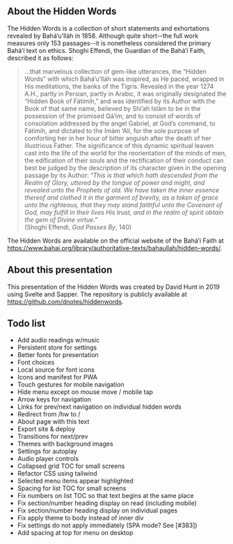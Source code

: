 ## About the Hidden Words

The Hidden Words is a collection of short statements and exhortations revealed by Bahá’u’lláh in 1858. Although quite short--the full work measures only 153 passages--it is nonetheless considered the primary Bahá’í text on ethics. Shoghi Effendi, the Guardian of the Bahá’í Faith, described it as follows:

> ...that marvelous collection of gem-like utterances, the “Hidden Words” with which Bahá’u’lláh was inspired, as He paced, wrapped in His meditations, the banks of the Tigris. Revealed in the year 1274 A.H., partly in Persian, partly in Arabic, it was originally designated the “Hidden Book of Fátimih,” and was identified by its Author with the Book of that same name, believed by Shí’ah Islám to be in the possession of the promised Qá’im, and to consist of words of consolation addressed by the angel Gabriel, at God’s command, to Fátimih, and dictated to the Imám ‘Alí, for the sole purpose of comforting her in her hour of bitter anguish after the death of her illustrious Father. The significance of this dynamic spiritual leaven cast into the life of the world for the reorientation of the minds of men, the edification of their souls and the rectification of their conduct can best be judged by the description of its character given in the opening passage by its Author: “_This is that which hath descended from the Realm of Glory, uttered by the tongue of power and might, and revealed unto the Prophets of old. We have taken the inner essence thereof and clothed it in the garment of brevity, as a token of grace unto the righteous, that they may stand faithful unto the Covenant of God, may fulfill in their lives His trust, and in the realm of spirit obtain the gem of Divine virtue._”  
(Shoghi Effendi, _God Passes By_, 140)

The Hidden Words are available on the official website of the Bahá’í Faith at https://www.bahai.org/library/authoritative-texts/bahaullah/hidden-words/.

## About this presentation

This presentation of the Hidden Words was created by David Hunt in 2019 using Svelte and Sapper. The repository is publicly available at https://github.com/dnotes/hiddenwords.

## Todo list

  * Add audio readings w/music
  * Persistent store for settings
  * Better fonts for presentation
  * Font choices
  * Local source for font icons
  * Icons and manifest for PWA
  * Touch gestures for mobile navigation
  * Hide menu except on mouse move / mobile tap
  * Arrow keys for navigation
  * Links for prev/next navigation on individual hidden words
  * Redirect from /hw to /
  * About page with this text
  * Export site & deploy
  * Transitions for next/prev
  * Themes with background images
  * Settings for autoplay
  * Audio player controls
  * Collapsed grid TOC for small screens
  * Refactor CSS using tailwind
  * Selected menu items appear highlighted
  * Spacing for list TOC for small screens
  * Fix numbers on list TOC so that text begins at the same place
  * Fix section/number heading display on read (including mobile)
  * Fix section/number heading display on individual pages
  * Fix apply theme to body instead of inner div
  * Fix settings do not apply immediately (SPA mode? See [#383])
  * Add spacing at top for menu on desktop